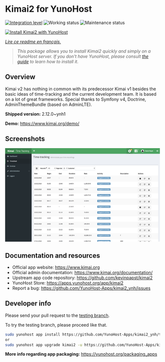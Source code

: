 <!--
N.B.: This README was automatically generated by https://github.com/YunoHost/apps/tree/master/tools/readme_generator
It shall NOT be edited by hand.
-->

# Kimai2 for YunoHost

[![Integration level](https://dash.yunohost.org/integration/kimai2.svg)](https://dash.yunohost.org/appci/app/kimai2) ![Working status](https://ci-apps.yunohost.org/ci/badges/kimai2.status.svg) ![Maintenance status](https://ci-apps.yunohost.org/ci/badges/kimai2.maintain.svg)

[![Install Kimai2 with YunoHost](https://install-app.yunohost.org/install-with-yunohost.svg)](https://install-app.yunohost.org/?app=kimai2)

*[Lire ce readme en français.](./README_fr.md)*

> *This package allows you to install Kimai2 quickly and simply on a YunoHost server.
If you don't have YunoHost, please consult [the guide](https://yunohost.org/#/install) to learn how to install it.*

## Overview

Kimai v2 has nothing in common with its predecessor Kimai v1 besides the basic ideas of time-tracking and the current development team. It is based on a lot of great frameworks. Special thanks to Symfony v4, Doctrine, AdminThemeBundle (based on AdminLTE).


**Shipped version:** 2.12.0~ynh1

**Demo:** https://www.kimai.org/demo/

## Screenshots

![Screenshot of Kimai2](./doc/screenshots/screenshot1.png)

## Documentation and resources

* Official app website: <https://www.kimai.org>
* Official admin documentation: <https://www.kimai.org/documentation/>
* Upstream app code repository: <https://github.com/kevinpapst/kimai2>
* YunoHost Store: <https://apps.yunohost.org/app/kimai2>
* Report a bug: <https://github.com/YunoHost-Apps/kimai2_ynh/issues>

## Developer info

Please send your pull request to the [testing branch](https://github.com/YunoHost-Apps/kimai2_ynh/tree/testing).

To try the testing branch, please proceed like that.

``` bash
sudo yunohost app install https://github.com/YunoHost-Apps/kimai2_ynh/tree/testing --debug
or
sudo yunohost app upgrade kimai2 -u https://github.com/YunoHost-Apps/kimai2_ynh/tree/testing --debug
```

**More info regarding app packaging:** <https://yunohost.org/packaging_apps>